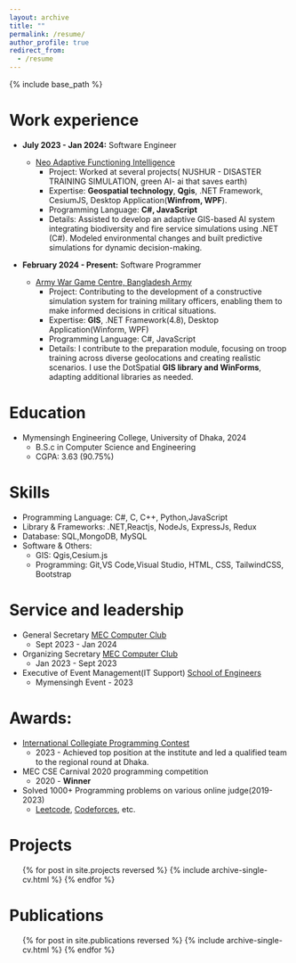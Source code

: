```yaml
---
layout: archive
title: ""
permalink: /resume/
author_profile: true
redirect_from:
  - /resume
---
```

{% include base_path %}

Work experience
======
* __July 2023 - Jan 2024:__ Software Engineer
  * [Neo Adaptive Functioning Intelligence](https://nafi-usa.com/)
    * Project:  Worked at several projects( NUSHUR - DISASTER TRAINING SIMULATION, green AI- ai that saves earth)
    * Expertise: **Geospatial technology**, **Qgis**, .NET Framework, CesiumJS, Desktop Application(**Winfrom, WPF**).
    * Programming Language: **C#, JavaScript**
    * Details: Assisted to develop an adaptive GIS-based AI system integrating biodiversity and fire service simulations using .NET (C#). Modeled environmental changes and built predictive simulations for dynamic decision-making.


* __February 2024 - Present:__ Software Programmer
  * [Army War Game Centre, Bangladesh Army](https://en.wikipedia.org/wiki/ARTDOC#:~:text=Army%20War%20Game%20Centre)
    * Project: Contributing to the development of a constructive simulation system for training military officers, enabling them to make informed decisions in critical situations.
    * Expertise: __GIS__, .NET Framework(4.8), Desktop Application(Winform, WPF)
    * Programming Language: C#, JavaScript
    * Details: I contribute to the preparation module, focusing on troop training across diverse geolocations and creating realistic scenarios. I use the DotSpatial **GIS library and WinForms**, adapting additional libraries as needed.

Education
======
* Mymensingh Engineering College, University of Dhaka, 2024
  * B.S.c in Computer Science and Engineering
  * CGPA: 3.63 (90.75%)

Skills
======
  * Programming Language: C#, C, C++, Python,JavaScript
  * Library & Frameworks: .NET,Reactjs, NodeJs, ExpressJs, Redux
  * Database: SQL,MongoDB, MySQL
  * Software & Others:
    * GIS: Qgis,Cesium.js
    * Programming: Git,VS Code,Visual Studio, HTML, CSS, TailwindCSS, Bootstrap


Service and leadership
======
* General Secretary [MEC Computer Club](https://www.linkedin.com/company/mec-computer-club/)
  * Sept 2023 - Jan 2024
* Organizing Secretary [MEC Computer Club](https://www.linkedin.com/company/mec-computer-club/)
  * Jan 2023 - Sept 2023
* Executive of Event Management(IT Support) [School of Engineers](https://web.facebook.com/groups/schoolofengineers/?_rdc=1&_rdr)
  * Mymensingh Event - 2023

Awards:
======
* [International Collegiate Programming Contest](https://icpc.green.edu.bd/)
  * 2023 - Achieved top position at the institute and led a qualified team to the regional round at Dhaka.
* MEC CSE Carnival 2020 programming competition
  * 2020 - __Winner__
* Solved 1000+ Programming problems on various online judge(2019-2023)
  * [Leetcode](https://leetcode.com/u/Xoxo_szn/), [Codeforces](https://codeforces.com/profile/Xoxo_szn), etc.

Projects
======
  <ul>{% for post in site.projects reversed %}
    {% include archive-single-cv.html %}
  {% endfor %}</ul>
  

Publications
======
  <ul>{% for post in site.publications reversed %}
    {% include archive-single-cv.html %}
  {% endfor %}</ul>
  

